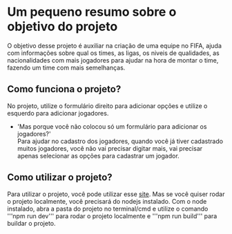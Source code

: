 <h1>Um pequeno resumo sobre o objetivo do projeto</h1>

O objetivo desse projeto é auxiliar na criação de uma equipe no FIFA, ajuda com informações sobre qual os times, as ligas, os niveis de qualidades, as nacionalidades com mais jogadores para ajudar na hora de montar o time, fazendo um time com mais semelhanças.

<h2>Como funciona o projeto?</h2>

No projeto, utilize o formulário direito para adicionar opções e utilize o esquerdo para adicionar jogadores.

 - 'Mas porque você não colocou só um formulário para adicionar os jogadores?' <br>
Para ajudar no cadastro dos jogadores, quando você já tiver cadastrado muitos jogadores, você não vai precisar digitar mais, vai precisar apenas selecionar as opções para cadastrar um jogador.

<h2>Como utilizar o projeto?</h2>

Para utilizar o projeto, você pode utilizar esse <a href="https://ericksantos2.github.io/projeto-fifa">site</a>. Mas se você quiser rodar o projeto localmente, você precisará do nodejs instalado. Com o node instalado, abra a pasta do projeto no terminal/cmd e utilize o comando '''npm run dev''' para rodar o projeto localmente e '''npm run build''' para buildar o projeto.
